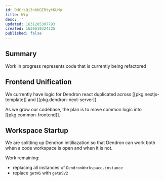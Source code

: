 ```yaml
---
id: DHCrkQj3nbKGERtytKUMp
title: Wip
desc: ''
updated: 1631285307793
created: 1630619324225
published: false
---
```


## Summary

Work in progress represents code that is currently being refactored

## Frontend Unification

We currently have logic for Dendron react duplicated across [[pkg.nextjs-template]] and [[pkg.dendron-next-server]]. 

As we grow our codebase, the plan is to move common logic into [[pkg.common-frontend]].

## Workspace Startup

We are splitting up Dendron initiliazation so that Dendron can work both when a code workspace is open and when it is not. 

Work remaining:
- replacing all instances of `DendronWorkspace.instance` 
- replace `getWS` with `getWSV2`

<!-- ## Markdown Parsing -->


[^1]: [[Summary|pkg.plugin-core.arch.startup#summary]]
